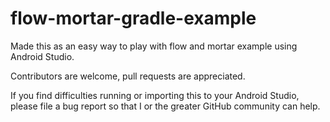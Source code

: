 # flow-mortar-gradle-example

Made this as an easy way to play with flow and mortar example using Android Studio.

Contributors are welcome, pull requests are appreciated.

If you find difficulties running or importing this to your Android Studio, please file a bug report so that I or the greater GitHub community can help.
